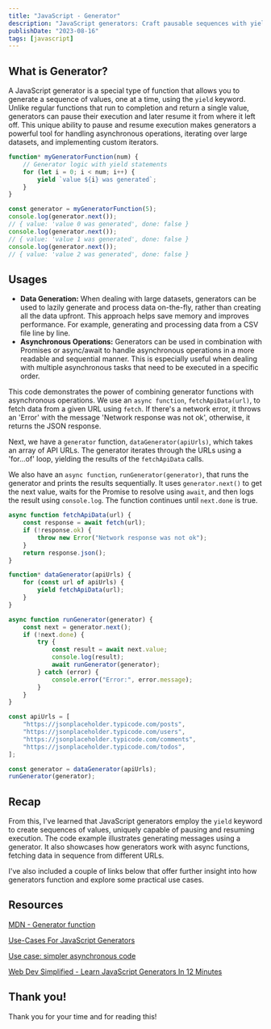 ```yaml
---
title: "JavaScript - Generator"
description: "JavaScript generators: Craft pausable sequences with yield. Perfect for async tasks & data manipulation."
publishDate: "2023-08-16"
tags: [javascript]
---
```


## What is Generator?

A JavaScript generator is a special type of function that allows you to generate a sequence of values, one at a time, using the `yield` keyword. Unlike regular functions that run to completion and return a single value, generators can pause their execution and later resume it from where it left off. This unique ability to pause and resume execution makes generators a powerful tool for handling asynchronous operations, iterating over large datasets, and implementing custom iterators.

```js
function* myGeneratorFunction(num) {
	// Generator logic with yield statements
	for (let i = 0; i < num; i++) {
		yield `value ${i} was generated`;
	}
}

const generator = myGeneratorFunction(5);
console.log(generator.next());
// { value: 'value 0 was generated', done: false }
console.log(generator.next());
// { value: 'value 1 was generated', done: false }
console.log(generator.next());
// { value: 'value 2 was generated', done: false }
```

## Usages

- **Data Generation:** When dealing with large datasets, generators can be used to lazily generate and process data on-the-fly, rather than creating all the data upfront. This approach helps save memory and improves performance. For example, generating and processing data from a CSV file line by line.
- **Asynchronous Operations:** Generators can be used in combination with Promises or async/await to handle asynchronous operations in a more readable and sequential manner. This is especially useful when dealing with multiple asynchronous tasks that need to be executed in a specific order.

This code demonstrates the power of combining generator functions with asynchronous operations. We use an `async function`, `fetchApiData(url)`, to fetch data from a given URL using `fetch`. If there's a network error, it throws an 'Error' with the message 'Network response was not ok', otherwise, it returns the JSON response.

Next, we have a `generator` function, `dataGenerator(apiUrls)`, which takes an array of API URLs. The generator iterates through the URLs using a 'for...of' loop, yielding the results of the `fetchApiData` calls.

We also have an `async function`, `runGenerator(generator)`, that runs the generator and prints the results sequentially. It uses `generator.next()` to get the next value, waits for the Promise to resolve using `await`, and then logs the result using `console.log`. The function continues until `next.done` is true.

```js
async function fetchApiData(url) {
	const response = await fetch(url);
	if (!response.ok) {
		throw new Error("Network response was not ok");
	}
	return response.json();
}

function* dataGenerator(apiUrls) {
	for (const url of apiUrls) {
		yield fetchApiData(url);
	}
}

async function runGenerator(generator) {
	const next = generator.next();
	if (!next.done) {
		try {
			const result = await next.value;
			console.log(result);
			await runGenerator(generator);
		} catch (error) {
			console.error("Error:", error.message);
		}
	}
}

const apiUrls = [
	"https://jsonplaceholder.typicode.com/posts",
	"https://jsonplaceholder.typicode.com/users",
	"https://jsonplaceholder.typicode.com/comments",
	"https://jsonplaceholder.typicode.com/todos",
];

const generator = dataGenerator(apiUrls);
runGenerator(generator);
```

## Recap

From this, I've learned that JavaScript generators employ the `yield` keyword to create sequences of values, uniquely capable of pausing and resuming execution. The code example illustrates generating messages using a generator. It also showcases how generators work with async functions, fetching data in sequence from different URLs.

I've also included a couple of links below that offer further insight into how generators function and explore some practical use cases.

## Resources

[MDN - Generator function](https://developer.mozilla.org/en-US/docs/Web/JavaScript/Reference/Statements/function*)

[Use-Cases For JavaScript Generators](https://dev.to/rfornal/use-cases-for-javascript-generators-1npc)

[Use case: simpler asynchronous code](https://exploringjs.com/es6/ch_generators.html#_use-case-simpler-asynchronous-code)

[Web Dev Simplified - Learn JavaScript Generators In 12 Minutes](https://www.youtube.com/watch?v=IJ6EgdiI_wU)

## Thank you!

Thank you for your time and for reading this!
